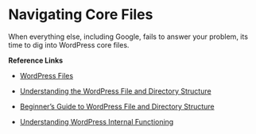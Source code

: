 # Navigating Core Files

When everything else, including Google, fails to answer your problem, its time to dig into WordPress core files.



**Reference Links**

* [WordPress Files](https://codex.wordpress.org/WordPress_Files)

* [Understanding the WordPress File and Directory Structure](https://www.elegantthemes.com/blog/tips-tricks/understanding-the-wordpress-file-and-directory-structure) 

* [Beginner’s Guide to WordPress File and Directory Structure](http://www.wpbeginner.com/beginners-guide/beginners-guide-to-wordpress-file-and-directory-structure/)

* [Understanding WordPress Internal Functioning](http://www.wpexplorer.com/wordpress-internal-function/)

